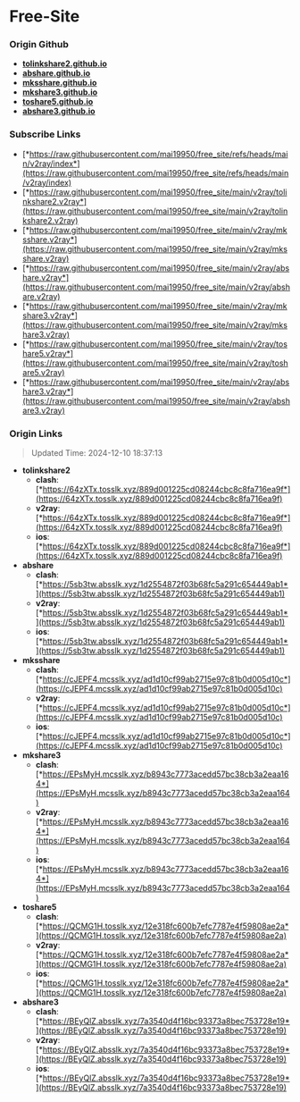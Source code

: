 # Free-Site

### Origin Github

- [**tolinkshare2.github.io**](https://github.com/tolinkshare2/tolinkshare2.github.io)
- [**abshare.github.io**](https://github.com/abshare/abshare.github.io)
- [**mksshare.github.io**](https://github.com/mksshare/mksshare.github.io)
- [**mkshare3.github.io**](https://github.com/mkshare3/mkshare3.github.io)
- [**toshare5.github.io**](https://github.com/toshare5/toshare5.github.io)
- [**abshare3.github.io**](https://github.com/abshare3/abshare3.github.io)

### Subscribe Links

- [*https://raw.githubusercontent.com/mai19950/free_site/refs/heads/main/v2ray/index*](https://raw.githubusercontent.com/mai19950/free_site/refs/heads/main/v2ray/index)
- [*https://raw.githubusercontent.com/mai19950/free_site/main/v2ray/tolinkshare2.v2ray*](https://raw.githubusercontent.com/mai19950/free_site/main/v2ray/tolinkshare2.v2ray)
- [*https://raw.githubusercontent.com/mai19950/free_site/main/v2ray/mksshare.v2ray*](https://raw.githubusercontent.com/mai19950/free_site/main/v2ray/mksshare.v2ray)
- [*https://raw.githubusercontent.com/mai19950/free_site/main/v2ray/abshare.v2ray*](https://raw.githubusercontent.com/mai19950/free_site/main/v2ray/abshare.v2ray)
- [*https://raw.githubusercontent.com/mai19950/free_site/main/v2ray/mkshare3.v2ray*](https://raw.githubusercontent.com/mai19950/free_site/main/v2ray/mkshare3.v2ray)
- [*https://raw.githubusercontent.com/mai19950/free_site/main/v2ray/toshare5.v2ray*](https://raw.githubusercontent.com/mai19950/free_site/main/v2ray/toshare5.v2ray)
- [*https://raw.githubusercontent.com/mai19950/free_site/main/v2ray/abshare3.v2ray*](https://raw.githubusercontent.com/mai19950/free_site/main/v2ray/abshare3.v2ray)

### Origin Links

> Updated Time: 2024-12-10 18:37:13

- **tolinkshare2**
  - **clash**: [*https://64zXTx.tosslk.xyz/889d001225cd08244cbc8c8fa716ea9f*](https://64zXTx.tosslk.xyz/889d001225cd08244cbc8c8fa716ea9f)
  - **v2ray**: [*https://64zXTx.tosslk.xyz/889d001225cd08244cbc8c8fa716ea9f*](https://64zXTx.tosslk.xyz/889d001225cd08244cbc8c8fa716ea9f)
  - **ios**: [*https://64zXTx.tosslk.xyz/889d001225cd08244cbc8c8fa716ea9f*](https://64zXTx.tosslk.xyz/889d001225cd08244cbc8c8fa716ea9f)
- **abshare**
  - **clash**: [*https://5sb3tw.absslk.xyz/1d2554872f03b68fc5a291c654449ab1*](https://5sb3tw.absslk.xyz/1d2554872f03b68fc5a291c654449ab1)
  - **v2ray**: [*https://5sb3tw.absslk.xyz/1d2554872f03b68fc5a291c654449ab1*](https://5sb3tw.absslk.xyz/1d2554872f03b68fc5a291c654449ab1)
  - **ios**: [*https://5sb3tw.absslk.xyz/1d2554872f03b68fc5a291c654449ab1*](https://5sb3tw.absslk.xyz/1d2554872f03b68fc5a291c654449ab1)
- **mksshare**
  - **clash**: [*https://cJEPF4.mcsslk.xyz/ad1d10cf99ab2715e97c81b0d005d10c*](https://cJEPF4.mcsslk.xyz/ad1d10cf99ab2715e97c81b0d005d10c)
  - **v2ray**: [*https://cJEPF4.mcsslk.xyz/ad1d10cf99ab2715e97c81b0d005d10c*](https://cJEPF4.mcsslk.xyz/ad1d10cf99ab2715e97c81b0d005d10c)
  - **ios**: [*https://cJEPF4.mcsslk.xyz/ad1d10cf99ab2715e97c81b0d005d10c*](https://cJEPF4.mcsslk.xyz/ad1d10cf99ab2715e97c81b0d005d10c)
- **mkshare3**
  - **clash**: [*https://EPsMyH.mcsslk.xyz/b8943c7773acedd57bc38cb3a2eaa164*](https://EPsMyH.mcsslk.xyz/b8943c7773acedd57bc38cb3a2eaa164)
  - **v2ray**: [*https://EPsMyH.mcsslk.xyz/b8943c7773acedd57bc38cb3a2eaa164*](https://EPsMyH.mcsslk.xyz/b8943c7773acedd57bc38cb3a2eaa164)
  - **ios**: [*https://EPsMyH.mcsslk.xyz/b8943c7773acedd57bc38cb3a2eaa164*](https://EPsMyH.mcsslk.xyz/b8943c7773acedd57bc38cb3a2eaa164)
- **toshare5**
  - **clash**: [*https://QCMG1H.tosslk.xyz/12e318fc600b7efc7787e4f59808ae2a*](https://QCMG1H.tosslk.xyz/12e318fc600b7efc7787e4f59808ae2a)
  - **v2ray**: [*https://QCMG1H.tosslk.xyz/12e318fc600b7efc7787e4f59808ae2a*](https://QCMG1H.tosslk.xyz/12e318fc600b7efc7787e4f59808ae2a)
  - **ios**: [*https://QCMG1H.tosslk.xyz/12e318fc600b7efc7787e4f59808ae2a*](https://QCMG1H.tosslk.xyz/12e318fc600b7efc7787e4f59808ae2a)
- **abshare3**
  - **clash**: [*https://BEyQlZ.absslk.xyz/7a3540d4f16bc93373a8bec753728e19*](https://BEyQlZ.absslk.xyz/7a3540d4f16bc93373a8bec753728e19)
  - **v2ray**: [*https://BEyQlZ.absslk.xyz/7a3540d4f16bc93373a8bec753728e19*](https://BEyQlZ.absslk.xyz/7a3540d4f16bc93373a8bec753728e19)
  - **ios**: [*https://BEyQlZ.absslk.xyz/7a3540d4f16bc93373a8bec753728e19*](https://BEyQlZ.absslk.xyz/7a3540d4f16bc93373a8bec753728e19)
